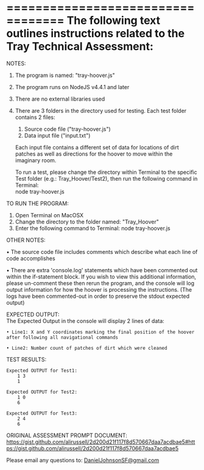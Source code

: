 ==================================
The following text outlines instructions related to the Tray Technical Assessment:
==================================


NOTES:
1. The program is named: "tray-hoover.js" 
2. The program runs on NodeJS v4.4.1 and later
3. There are no external libraries used
4. There are 3 folders in the directory used for testing. Each test folder contains 2 files:
	1. Source code file ("tray-hoover.js")
	2. Data input file ("input.txt")

	Each input file contains a different set of data for locations of dirt patches as well as directions for the hoover to move within the imaginary room.

	To run a test, please change the directory within Terminal to the specific Test folder (e.g.: Tray_Hoover/Test2), then run the following command in Terminal:   
		node tray-hoover.js


TO RUN THE PROGRAM:
1. Open Terminal on MacOSX
2. Change the directory to the folder named: "Tray_Hoover"
3. Enter the following command to Terminal:
	node tray-hoover.js


OTHER NOTES: 

• The source code file includes comments which describe what each line of code accomplishes 

• There are extra 'console.log' statements which have been commented out within the if-statement block. If you wish to view this additional information, please un-comment these then rerun the program, and the console will log output information for how the hoover is processing the instructions. (The logs have been commented-out in order to preserve the stdout expected output)


EXPECTED OUTPUT:  
The Expected Output in the console will display 2 lines of data: 

	• Line1: X and Y coordinates marking the final position of the hoover after following all navigational commands 
	
	• Line2: Number count of patches of dirt which were cleaned


TEST RESULTS: 

	Expected OUTPUT for Test1:
		1 3
		1

	Expected OUTPUT for Test2:
		1 0
		6

	Expected OUTPUT for Test3:
		2 4
		6


ORIGINAL ASSESSMENT PROMPT DOCUMENT:
https://gist.github.com/alirussell/2d200d21f117f8d570667daa7acdbae5#https://gist.github.com/alirussell/2d200d21f117f8d570667daa7acdbae5


Please email any questions to: DanielJohnsonSF@gmail.com
